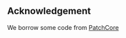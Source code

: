 ## Acknowledgement
We borrow some code from [PatchCore](https://github.com/amazon-science/patchcore-inspection)
